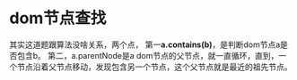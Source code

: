 #  dom节点查找

其实这道题跟算法没啥关系，两个点，
第一**a.contains(b)**，是判断dom节点a是否包含b。
第二，a.parentNode是a dom节点的父节点，就一直循环，直到，一个节点沿着父节点移动，发现包含另一个节点，这个父节点就是最近的祖先节点。